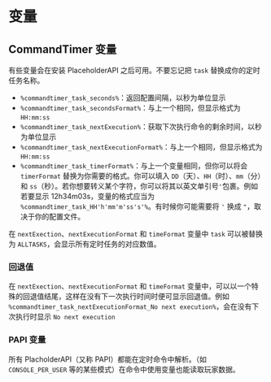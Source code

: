 # 变量

## CommandTimer 变量

有些变量会在安装 PlaceholderAPI 之后可用。不要忘记把 `task` 替换成你的定时任务名称。

* `%commandtimer_task_seconds%`：返回配置间隔，以秒为单位显示
* `%commandtimer_task_secondsFormat%`：与上一个相同，但显示格式为 `HH:mm:ss`
* `%commandtimer_task_nextExecution%`：获取下次执行命令的剩余时间，以秒为单位显示
* `%commandtimer_task_nextExecutionFormat%`：与上一个相同，但显示格式为 `HH:mm:ss`
* `%commandtimer_task_timerFormat%`：与上一个变量相同，但你可以将会 `timerFormat` 替换为你需要的格式。你可以填入 `DD`（天）、`HH`（时）、`mm`（分）和 `ss`（秒）。若你想要转义某个字符，你可以将其以英文单引号`'`包裹。例如若要显示 12h34m03s，变量的格式应当为 `%commandtimer_task_HH'h'mm'm'ss's'%`。有时候你可能需要将 `'` 换成 `"`，取决于你的配置文件。

在 `nextExection`、`nextExecutionFormat` 和 `timeFormat` 变量中 `task` 可以被替换为 `ALLTASKS`，会显示所有定时任务的对应数值。

### 回退值

在 `nextExection`、`nextExecutionFormat` 和 `timeFormat` 变量中，可以以一个特殊的回退值结尾，这样在没有下一次执行时间时便可显示回退值。例如 `%commandtimer_task_nextExecutionFormat_No next execution%`，会在没有下次执行时显示 `No next execution`

### PAPI 变量

所有 PlacholderAPI（又称 PAPI）都能在定时命令中解析。（如 `CONSOLE_PER_USER` 等的某些模式）在命令中使用变量也能读取玩家数据。

